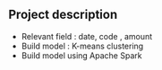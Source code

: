 ## Project description 
+ Relevant field : date, code , amount
+ Build model : K-means clustering 
+ Build model using Apache Spark

